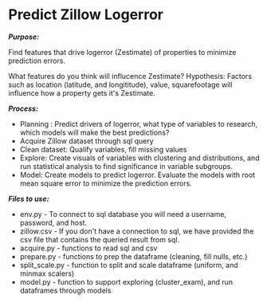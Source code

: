 # Predict Zillow Logerror

***Purpose:*** 

Find features that drive logerror (Zestimate) of properties to minimize prediction errors.

What features do you think will influcence Zestimate?
Hypothesis: Factors such as location (latitude, and longititude), value, squarefootage will influence how a property gets it's Zestimate.

***Process:***
  - Planning : Predict drivers of logerror, what type of variables to research, which models will make the best predictions?
  - Acquire Zillow dataset through sql query
  - Clean dataset: Qualify variables, fill missing values
  - Explore: Create visuals of variables with clustering and distributions, and run statistical analysis to find significance in variable subgroups.
  - Model: Create models to predict logerror. Evaluate the models with root mean square error to minimize the prediction errors.
  
***Files to use:***
  - env.py - To connect to sql database you will need a username, password, and host.
  - zillow.csv - If you don't have a connection to sql, we have provided the csv file that contains the queried result from sql.
  - acquire.py - functions to read sql and csv
  - prepare.py - functions to prep the dataframe (cleaning, fill nulls, etc.)
  - split_scale.py - function to split and scale dataframe (uniform, and minmax scalers)
  - model.py - function to support exploring (cluster_exam), and run dataframes through models
  

